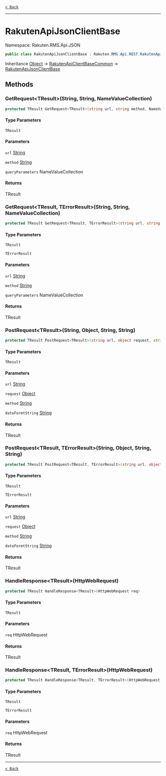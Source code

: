 [`< Back`](./)

---

# RakutenApiJsonClientBase

Namespace: Rakuten.RMS.Api.JSON

```csharp
public class RakutenApiJsonClientBase : Rakuten.RMS.Api.REST.RakutenApiClientBaseCommon
```

Inheritance [Object](https://docs.microsoft.com/en-us/dotnet/api/system.object) → [RakutenApiClientBaseCommon](./rakuten.rms.api.rest.rakutenapiclientbasecommon) → [RakutenApiJsonClientBase](./rakuten.rms.api.json.rakutenapijsonclientbase)

## Methods

### **GetRequest&lt;TResult&gt;(String, String, NameValueCollection)**

```csharp
protected TResult GetRequest<TResult>(string url, string method, NameValueCollection queryParameters)
```

#### Type Parameters

`TResult`<br>

#### Parameters

`url` [String](https://docs.microsoft.com/en-us/dotnet/api/system.string)<br>

`method` [String](https://docs.microsoft.com/en-us/dotnet/api/system.string)<br>

`queryParameters` NameValueCollection<br>

#### Returns

TResult<br>

### **GetRequest&lt;TResult, TErrorResult&gt;(String, String, NameValueCollection)**

```csharp
protected TResult GetRequest<TResult, TErrorResult>(string url, string method, NameValueCollection queryParameters)
```

#### Type Parameters

`TResult`<br>

`TErrorResult`<br>

#### Parameters

`url` [String](https://docs.microsoft.com/en-us/dotnet/api/system.string)<br>

`method` [String](https://docs.microsoft.com/en-us/dotnet/api/system.string)<br>

`queryParameters` NameValueCollection<br>

#### Returns

TResult<br>

### **PostRequest&lt;TResult&gt;(String, Object, String, String)**

```csharp
protected TResult PostRequest<TResult>(string url, object request, string method, string dateFormtString)
```

#### Type Parameters

`TResult`<br>

#### Parameters

`url` [String](https://docs.microsoft.com/en-us/dotnet/api/system.string)<br>

`request` [Object](https://docs.microsoft.com/en-us/dotnet/api/system.object)<br>

`method` [String](https://docs.microsoft.com/en-us/dotnet/api/system.string)<br>

`dateFormtString` [String](https://docs.microsoft.com/en-us/dotnet/api/system.string)<br>

#### Returns

TResult<br>

### **PostRequest&lt;TResult, TErrorResult&gt;(String, Object, String, String)**

```csharp
protected TResult PostRequest<TResult, TErrorResult>(string url, object request, string method, string dateFormtString)
```

#### Type Parameters

`TResult`<br>

`TErrorResult`<br>

#### Parameters

`url` [String](https://docs.microsoft.com/en-us/dotnet/api/system.string)<br>

`request` [Object](https://docs.microsoft.com/en-us/dotnet/api/system.object)<br>

`method` [String](https://docs.microsoft.com/en-us/dotnet/api/system.string)<br>

`dateFormtString` [String](https://docs.microsoft.com/en-us/dotnet/api/system.string)<br>

#### Returns

TResult<br>

### **HandleResponse&lt;TResult&gt;(HttpWebRequest)**

```csharp
protected TResult HandleResponse<TResult>(HttpWebRequest req)
```

#### Type Parameters

`TResult`<br>

#### Parameters

`req` HttpWebRequest<br>

#### Returns

TResult<br>

### **HandleResponse&lt;TResult, TErrorResult&gt;(HttpWebRequest)**

```csharp
protected TResult HandleResponse<TResult, TErrorResult>(HttpWebRequest req)
```

#### Type Parameters

`TResult`<br>

`TErrorResult`<br>

#### Parameters

`req` HttpWebRequest<br>

#### Returns

TResult<br>

---

[`< Back`](./)
